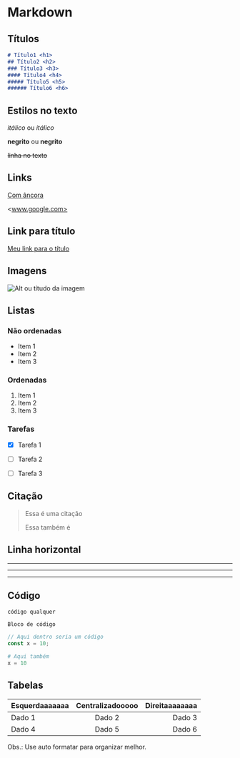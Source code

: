 # Markdown

## Títulos

```md
# Título1 <h1>
## Título2 <h2>
### Título3 <h3>
#### Título4 <h4>
##### Título5 <h5>
###### Título6 <h6>
```

## Estilos no texto

*itálico* ou _itálico_

**negrito** ou __negrito__

~~linha no texto~~

## Links

[Com âncora](www.google.com)

<www.google.com>

## Link para título
[Meu link para o título](#link-para-título)

## Imagens
![Alt ou títudo da imagem](https://pipz.com/static/images/blog/eddie.png)

## Listas

### Não ordenadas

* Item 1
* Item 2
* Item 3

### Ordenadas

1. Item 1
2. Item 2
3. Item 3

### Tarefas

- [x] Tarefa 1
- [ ] Tarefa 2
- [ ] Tarefa 3


## Citação
> Essa é uma citação
> 
> Essa também é

## Linha horizontal

---
*** 
___

## Código

`código qualquer`

```
Bloco de código
```
```javascript
// Aqui dentro seria um código
const x = 10;
```
```python
# Aqui também
x = 10
```

## Tabelas

| Esquerdaaaaaaa | Centralizadooooo | Direitaaaaaaaa |
| :------------- | :--------------: | -------------: |
| Dado 1         |      Dado 2      |         Dado 3 |
| Dado 4         |      Dado 5      |         Dado 6 |

Obs.: Use auto formatar para organizar melhor.

